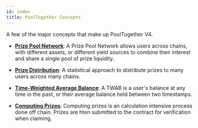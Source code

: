 ```yaml
---
id: index
title: PoolTogether Concepts
---
```


A few of the major concepts that make up PoolTogether V4.

- [**Prize Pool Network**](./prize-pools-network): A Prize Pool Network allows users across chains, with different assets, or different yield sources to combine their interest and share a single pool of prize liquidity.

- [**Prize Distribution**](./prize-distribution): A statistical approach to distribute prizes to many users across many chains.

- [**Time-Weighted Average Balance**](./time-weighted-average-balance): A TWAB is a user's balance at any time in the past, or their average balance held between two timestamps.

- [**Computing Prizes**](./computing-prizes): Computing prizes is an calculation intensive process done off chain. Prizes are hten submitted to the contract for verification when claiming.
